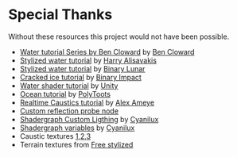 # Special Thanks

Without these resources this project would not have been possible.

- [Water tutorial Series by Ben Cloward](https://www.youtube.com/watch?v=dXlzMScf584&list=PL78XDi0TS4lHBWhZJNOrslnkFWHwE67ak&index=1) by [Ben Cloward](https://x.com/BenCloward)
- [Stylized water tutorial](https://halisavakis.com/my-take-on-shaders-stylized-water-shader/) by [Harry Alisavakis](https://x.com/HarryAlisavakis)
- [Stylized water tutorial](https://www.youtube.com/watch?v=1yevpCAA_rU&t=10s) by [Binary Lunar](https://x.com/BinaryLunar)
- [Cracked ice tutorial](https://www.youtube.com/watch?v=rlGNbq5p5CQ) by [Binary Impact](https://x.com/BinaryImpactG)
- [Water shader tutorial](https://youtu.be/gRq-IdShxpU) by [Unity](https://x.com/unitygames)
- [Ocean tutorial](https://www.youtube.com/watch?v=kgXeo2SRDd4) by [PolyToots](https://x.com/PolyToots)
- [Realtime Caustics tutorial](https://ameye.dev/notes/realtime-caustics/) by [Alex Ameye](https://x.com/alexanderameye)
- [Custom reflection probe node](https://discussions.unity.com/t/unity-6-reflection-probes-in-unlit-shader-graph/1554873/10)
- [Shadergraph Custom Ligthing](https://github.com/Cyanilux/URP_ShaderGraphCustomLighting) by [Cyanilux](https://x.com/Cyanilux)
- [Shadergraph variables](https://github.com/Cyanilux/ShaderGraphVariables) by [Cyanilux](https://x.com/Cyanilux)
- Caustic textures [1](https://materialmaker.org/material?id=913),[2](https://opengameart.org/content/caustic-textures),[3](https://opengameart.org/node/12987)
- Terrain textures from [Free stylized](https://freestylized.com/all-textures/)